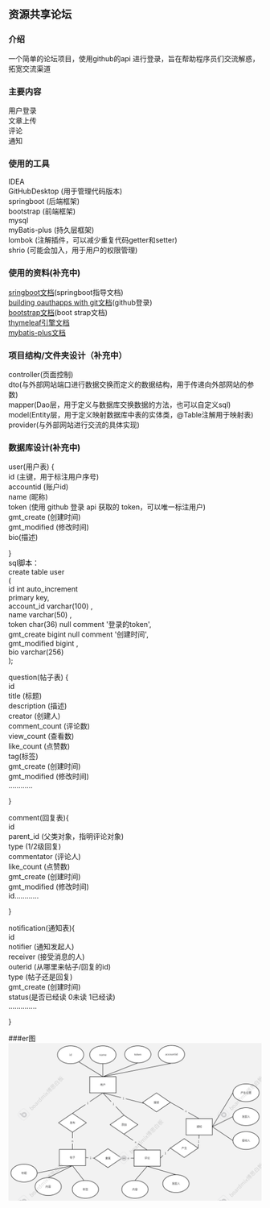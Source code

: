 ## 资源共享论坛

### 介绍
一个简单的论坛项目，使用github的api 进行登录，旨在帮助程序员们交流解惑，拓宽交流渠道

### 主要内容
用户登录  
文章上传   
评论  
通知

### 使用的工具
IDEA  
GitHubDesktop (用于管理代码版本)  
springboot (后端框架)  
bootstrap (前端框架)  
mysql   
myBatis-plus (持久层框架)  
lombok (注解插件，可以减少重复代码getter和setter)  
shrio (可能会加入，用于用户的权限管理)


### 使用的资料(补充中)
[sringboot文档](https://spring.io/guides)(springboot指导文档)  
[building oauthapps with git文档](https://docs.github.com/en/apps/oauth-apps/building-oauth-apps)(github登录)  
[bootstrap文档](https://v3.bootcss.com/getting-started/)(boot strap文档)  
[thymeleaf引擎文档](https://fanlychie.github.io/post/thymeleaf.html)  
[mybatis-plus文档](https://baomidou.com/introduce/)

### 项目结构/文件夹设计（补充中）
controller(页面控制)  
dto(与外部网站端口进行数据交换而定义的数据结构，用于传递向外部网站的参数)  
mapper(Dao层，用于定义与数据库交换数据的方法，也可以自定义sql)  
model(Entity层，用于定义映射数据库中表的实体类，@Table注解用于映射表)
provider(与外部网站进行交流的具体实现)

### 数据库设计(补充中)
user(用户表) {   
id (主键，用于标注用户序号)  
accountid (账户id)  
name (昵称)  
token (使用 github 登录 api 获取的 token，可以唯一标注用户)  
gmt_create (创建时间)   
gmt_modified (修改时间)  
bio(描述)

}  
sql脚本：  
create table user  
(  
id           int auto_increment   
primary key,   
account_id   varchar(100) ,   
name         varchar(50)  ,   
token        char(36)     null comment '登录的token',   
gmt_create   bigint       null comment '创建时间',   
gmt_modified bigint       ,   
bio          varchar(256)    
);



question(帖子表) {   
id  
title   (标题)  
description (描述)  
creator (创建人)  
comment_count (评论数)   
view_count (查看数)  
like_count (点赞数)  
tag(标签)  
gmt_create (创建时间)   
gmt_modified (修改时间)    
............  

}



comment(回复表){  
id  
parent_id  (父类对象，指明评论对象)  
type  (1/2级回复)  
commentator (评论人)  
like_count (点赞数)  
gmt_create (创建时间)   
gmt_modified (修改时间)  
id............  

}

notification(通知表){    
id  
notifier (通知发起人)  
receiver (接受消息的人)    
outerid (从哪里来帖子/回复的id)  
type (帖子还是回复)  
gmt_create (创建时间)  
status(是否已经读 0未读 1已经读)  
..............

}


###er图
![er图](erpicture.png)

